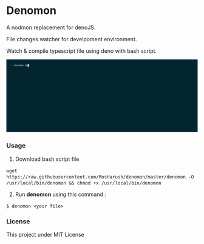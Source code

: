 # Denomon
A nodmon replacement for denoJS.

File changes watcher for develpoment environment.

Watch & compile typescript file using deno with bash script.

![Example](./example.gif)

### Usage

1. Download bash script file
```
wget https://raw.githubusercontent.com/MosHarush/denomon/master/denomon -O /usr/local/bin/denomon && chmod +x /usr/local/bin/denomon
```

2. Run **denomon** using this command :

```
$ denomon <your file>
```

### License
This project under MIT License
